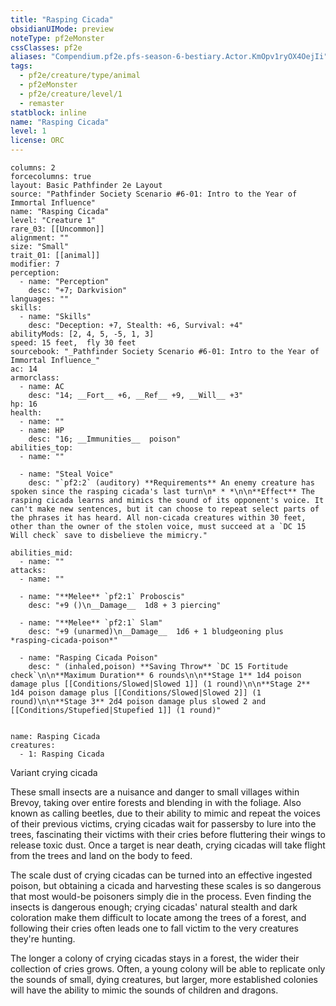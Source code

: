 ```yaml
---
title: "Rasping Cicada"
obsidianUIMode: preview
noteType: pf2eMonster
cssClasses: pf2e
aliases: "Compendium.pf2e.pfs-season-6-bestiary.Actor.KmOpv1ryOX4OejIi" 
tags:
  - pf2e/creature/type/animal
  - pf2eMonster
  - pf2e/creature/level/1
  - remaster
statblock: inline
name: "Rasping Cicada"
level: 1
license: ORC
---
```


```statblock
columns: 2
forcecolumns: true
layout: Basic Pathfinder 2e Layout
source: "Pathfinder Society Scenario #6-01: Intro to the Year of Immortal Influence"
name: "Rasping Cicada"
level: "Creature 1"
rare_03: [[Uncommon]]
alignment: ""
size: "Small"
trait_01: [[animal]]
modifier: 7
perception:
  - name: "Perception"
    desc: "+7; Darkvision"
languages: ""
skills:
  - name: "Skills"
    desc: "Deception: +7, Stealth: +6, Survival: +4"
abilityMods: [2, 4, 5, -5, 1, 3]
speed: 15 feet,  fly 30 feet
sourcebook: "_Pathfinder Society Scenario #6-01: Intro to the Year of Immortal Influence_"
ac: 14
armorclass:
  - name: AC
    desc: "14; __Fort__ +6, __Ref__ +9, __Will__ +3"
hp: 16
health:
  - name: ""
  - name: HP
    desc: "16; __Immunities__  poison"
abilities_top:
  - name: ""

  - name: "Steal Voice"
    desc: "`pf2:2` (auditory) **Requirements** An enemy creature has spoken since the rasping cicada's last turn\n* * *\n\n**Effect** The rasping cicada learns and mimics the sound of its opponent's voice. It can't make new sentences, but it can choose to repeat select parts of the phrases it has heard. All non-cicada creatures within 30 feet, other than the owner of the stolen voice, must succeed at a `DC 15 Will check` save to disbelieve the mimicry."

abilities_mid:
  - name: ""
attacks:
  - name: ""

  - name: "**Melee** `pf2:1` Proboscis"
    desc: "+9 ()\n__Damage__  1d8 + 3 piercing"

  - name: "**Melee** `pf2:1` Slam"
    desc: "+9 (unarmed)\n__Damage__  1d6 + 1 bludgeoning plus *rasping-cicada-poison*"

  - name: "Rasping Cicada Poison"
    desc: " (inhaled,poison) **Saving Throw** `DC 15 Fortitude check`\n\n**Maximum Duration** 6 rounds\n\n**Stage 1** 1d4 poison damage plus [[Conditions/Slowed|Slowed 1]] (1 round)\n\n**Stage 2** 1d4 poison damage plus [[Conditions/Slowed|Slowed 2]] (1 round)\n\n**Stage 3** 2d4 poison damage plus slowed 2 and [[Conditions/Stupefied|Stupefied 1]] (1 round)"
 
```

```encounter-table
name: Rasping Cicada
creatures:
  - 1: Rasping Cicada
```


Variant crying cicada

These small insects are a nuisance and danger to small villages within Brevoy, taking over entire forests and blending in with the foliage. Also known as calling beetles, due to their ability to mimic and repeat the voices of their previous victims, crying cicadas wait for passersby to lure into the trees, fascinating their victims with their cries before fluttering their wings to release toxic dust. Once a target is near death, crying cicadas will take flight from the trees and land on the body to feed.

The scale dust of crying cicadas can be turned into an effective ingested poison, but obtaining a cicada and harvesting these scales is so dangerous that most would-be poisoners simply die in the process. Even finding the insects is dangerous enough; crying cicadas' natural stealth and dark coloration make them difficult to locate among the trees of a forest, and following their cries often leads one to fall victim to the very creatures they're hunting.

The longer a colony of crying cicadas stays in a forest, the wider their collection of cries grows. Often, a young colony will be able to replicate only the sounds of small, dying creatures, but larger, more established colonies will have the ability to mimic the sounds of children and dragons.
